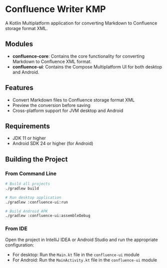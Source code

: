 # Confluence Writer KMP

A Kotlin Multiplatform application for converting Markdown to Confluence storage format XML.

## Modules

- **confluence-core**: Contains the core functionality for converting Markdown to Confluence XML
  format.
- **confluence-ui**: Contains the Compose Multiplatform UI for both desktop and Android.

## Features

- Convert Markdown files to Confluence storage format XML
- Preview the conversion before saving
- Cross-platform support for JVM desktop and Android

## Requirements

- JDK 11 or higher
- Android SDK 24 or higher (for Android)

## Building the Project

### From Command Line

```bash
# Build all projects
./gradlew build

# Run desktop application
./gradlew :confluence-ui:run

# Build Android APK
./gradlew :confluence-ui:assembleDebug
```

### From IDE

Open the project in IntelliJ IDEA or Android Studio and run the appropriate configuration:

- For desktop: Run the `Main.kt` file in the `confluence-ui` module
- For Android: Run the `MainActivity.kt` file in the `confluence-ui` module
